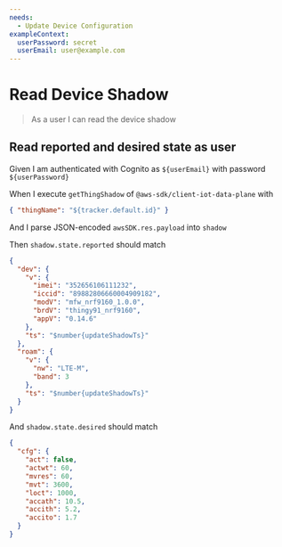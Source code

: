 ```yaml
---
needs:
  - Update Device Configuration
exampleContext:
  userPassword: secret
  userEmail: user@example.com
---
```


# Read Device Shadow

> As a user I can read the device shadow

## Read reported and desired state as user

Given I am authenticated with Cognito as `${userEmail}` with password
`${userPassword}`

When I execute `getThingShadow` of `@aws-sdk/client-iot-data-plane` with

```json
{ "thingName": "${tracker.default.id}" }
```

And I parse JSON-encoded `awsSDK.res.payload` into `shadow`

Then `shadow.state.reported` should match

```json
{
  "dev": {
    "v": {
      "imei": "352656106111232",
      "iccid": "89882806660004909182",
      "modV": "mfw_nrf9160_1.0.0",
      "brdV": "thingy91_nrf9160",
      "appV": "0.14.6"
    },
    "ts": "$number{updateShadowTs}"
  },
  "roam": {
    "v": {
      "nw": "LTE-M",
      "band": 3
    },
    "ts": "$number{updateShadowTs}"
  }
}
```

And `shadow.state.desired` should match

```json
{
  "cfg": {
    "act": false,
    "actwt": 60,
    "mvres": 60,
    "mvt": 3600,
    "loct": 1000,
    "accath": 10.5,
    "accith": 5.2,
    "accito": 1.7
  }
}
```
